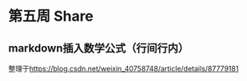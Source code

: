 # 第五周 Share
## markdown插入数学公式（行间行内）
整理于<a>https://blog.csdn.net/weixin_40758748/article/details/87779181</a>